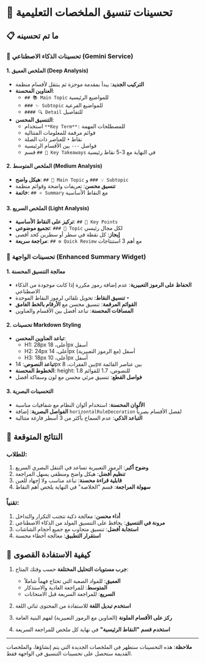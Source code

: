 # 🎨 تحسينات تنسيق الملخصات التعليمية

## 📋 ما تم تحسينه

### 🤖 تحسينات الذكاء الاصطناعي (Gemini Service)

#### 1. الملخص العميق (Deep Analysis)
- **التركيب الجديد**: يبدأ بمقدمة موجزة ثم ينتقل لأقسام منظمة
- **العناوين المحسنة**: 
  - `## 📚 Main Topic` للمواضيع الرئيسية
  - `### ✨ Subtopic` للمواضيع الفرعية  
  - `#### 🔍 Detail` للتفاصيل
- **التنسيق المحسن**:
  - استخدام `**Key Term**:` للمصطلحات المهمة
  - قوائم مرقمة للمعلومات المتتالية
  - نقاط `•` للعناصر ذات الصلة
  - فواصل `---` بين الأقسام الرئيسية
  - قسم `## 📝 Key Takeaways` في النهاية مع 3-5 نقاط رئيسية

#### 2. الملخص المتوسط (Medium Analysis)
- **هيكل واضح**: `## 📖 Main Topic` و `### 💡 Subtopic`
- **تنسيق محسن**: تعريفات واضحة وقوائم منظمة
- **خاتمة**: `## ⭐ Summary` مع النقاط الأساسية

#### 3. الملخص السريع (Light Analysis)
- **تركيز على النقاط الأساسية**: `## 📝 Key Points`
- **تجميع موضوعي**: `### 🔴 Topic` لكل مجال رئيسي
- **إيجاز**: كل نقطة في سطر أو سطرين كحد أقصى
- **مراجعة سريعة**: `## ⚙️ Quick Review` مع أهم 3 استنتاجات

### 🎨 تحسينات الواجهة (Enhanced Summary Widget)

#### 1. معالجة التنسيق المحسنة
- **الحفاظ على الرموز التعبيرية**: عدم إضافة رموز مكررة إذا كانت موجودة من الذكاء الاصطناعي
- **تنسيق النقاط**: تحويل تلقائي لرموز النقاط الموحدة `•`
- **القوائم المرقمة**: تنسيق محسن مع **الأرقام بالخط الغامق**
- **المسافات المحسنة**: تباعد أفضل بين الأقسام والعناوين

#### 2. تحسينات Markdown Styling
- **تباعد العناوين المحسن**:
  - H1: 28px أعلى، 18px أسفل
  - H2: 24px أعلى، 14px أسفل (مع الرموز التعبيرية)
  - H3: 18px أعلى، 10px أسفل
- **تباعد النصوص**: 14px بين الفقرات، 8px بين عناصر القائمة
- **الخطوط المحسنة**: height: 1.8 للنصوص، 1.7 للقوائم
- **فواصل القطع**: تنسيق مرئي محسن مع لون وسماكة أفضل

#### 3. التحسينات البصرية
- **الألوان المحسنة**: استخدام ألوان النظام مع شفافيات مناسبة
- **الفواصل البصرية**: إضافة `horizontalRuleDecoration` لفصل الأقسام بصرياً
- **التباعد الذكي**: عدم السماح بأكثر من 3 أسطر فارغة متتالية

## 🚀 النتائج المتوقعة

### للطلاب:
1. **وضوح أكبر**: الرموز التعبيرية تساعد في التنقل البصري السريع
2. **تنظيم أفضل**: هيكل واضح ومنطقي يسهل المراجعة
3. **قابلية قراءة محسنة**: تباعد مناسب ولا إجهاد للعين
4. **سهولة المراجعة**: قسم "الخلاصة" في النهاية يلخص أهم النقاط

### تقنياً:
1. **أداء محسن**: معالجة ذكية تتجنب التكرار والتداخل
2. **مرونة في التنسيق**: يحافظ على التنسيق المولد من الذكاء الاصطناعي
3. **استجابة أفضل**: تنسيق متجاوب مع جميع أحجام الشاشات
4. **استقرار التطبيق**: معالجة أخطاء محسنة

## 📝 كيفية الاستفادة القصوى

1. **جرب مستويات التحليل المختلفة** حسب وقتك المتاح:
   - **العميق**: للمواد الصعبة التي تحتاج فهماً شاملاً
   - **المتوسط**: للمراجعة العادية والاستذكار
   - **السريع**: للمراجعة السريعة قبل الامتحانات

2. **استخدم تبديل اللغة** للاستفادة من المحتوى ثنائي اللغة

3. **ركز على الأقسام الملونة** (العناوين مع الرموز التعبيرية) لفهم البنية العامة

4. **استخدم قسم "النقاط الرئيسية"** في نهاية كل ملخص للمراجعة السريعة

---

**ملاحظة**: هذه التحسينات ستظهر في الملخصات الجديدة التي يتم إنشاؤها، والملخصات القديمة ستحصل على تحسينات التنسيق في الواجهة فقط.